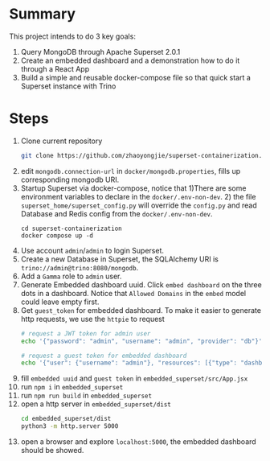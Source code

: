 # Summary

This project intends to do 3 key goals:
1. Query MongoDB through Apache Superset 2.0.1
2. Create an embedded dashboard and a demonstration how to do it through a React App
3. Build a simple and reusable docker-compose file so that quick start a Superset instance with Trino

# Steps 

1. Clone current repository
    ```bash
    git clone https://github.com/zhaoyongjie/superset-containerization.git
    ```
2. edit `mongodb.connection-url` in `docker/mongodb.properties`, fills up corresponding mongodb URI. 
3. Startup Superset via docker-compose, notice that 1)There are some environment variables to declare in the `docker/.env-non-dev`. 2) the file `superset_home/superset_config.py` will override the `config.py` and read Database and Redis config from the `docker/.env-non-dev`.
    ```
    cd superset-containerization
    docker compose up -d
    ```
4. Use account `admin`/`admin` to login Superset.
5. Create a new Database in Superset, the SQLAlchemy URI is `trino://admin@trino:8080/mongodb`.
6. Add a `Gamma` role to `admin` user.
7. Generate Embedded dashboard uuid. Click `embed dashboard` on the three dots in a dashboard. Notice that `Allowed Domains` in the `embed` model could leave empty first.
8. Get `guest_token` for embedded dashboard. To make it easier to generate http requests, we use the `httpie` to request
    ```bash
    # request a JWT token for admin user
    echo '{"password": "admin", "username": "admin", "provider": "db"}' | http post http://localhost:8088/api/v1/security/login
    
    # request a guest token for embedded dashboard
    echo '{"user": {"username": "admin"}, "resources": [{"type": "dashboard", "id": "<fill up a dashboard id>"}], "rls": []}' | http post http://localhost:8088/api/v1/security/guest_token/ -A bearer -a "<fill up JWT token from previous step>"
    ```
9. fill `embedded uuid` and `guest token` in `embedded_superset/src/App.jsx`
10. run `npm i` in `embedded_superset`
11. run `npm run build` in `embedded_superset`
12. open a http server in `embedded_superset/dist`
    ```bash
    cd embedded_superset/dist
    python3 -m http.server 5000
    ```
13. open a browser and explore `localhost:5000`, the embedded dashboard should be showed.
